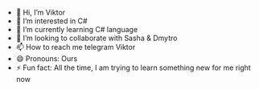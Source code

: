- 👋 Hi, I’m Viktor
- 👀 I’m interested in C#
- 🌱 I’m currently learning C# language 
- 💞️ I’m looking to collaborate with Sasha & Dmytro
- 📫 How to reach me telegram Viktor
- 😄 Pronouns: Ours
- ⚡ Fun fact: All the time, I am trying to learn something new for me right now

<!---
Viktor-Pav/Viktor-Pav is a ✨ special ✨ repository because its `README.md` (this file) appears on your GitHub profile.
You can click the Preview link to take a look at your changes.
--->
